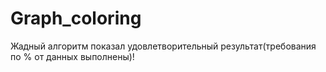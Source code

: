 # Graph_coloring
Жадный алгоритм показал удовлетворительный результат(требования по % от данных выполнены)!
